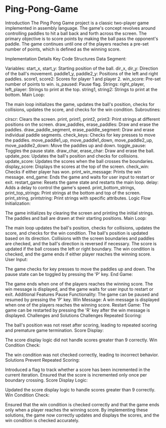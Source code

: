# Ping-Pong-Game
Introduction
The Ping Pong Game project is a classic two-player game implemented in assembly language. The game's concept revolves around controlling paddles to hit a ball back and forth across the screen. The primary objective is to score points by making the ball pass the opponent's paddle. The game continues until one of the players reaches a pre-set number of points, which is defined as the winning score.

Implementation Details
Key Code Structures
Data Segment:

Variables:
start_x, start_y: Starting position of the ball.
dir_x, dir_y: Direction of the ball's movement.
paddle1_y, paddle2_y: Positions of the left and right paddles.
score1, score2: Scores for player 1 and player 2.
win_score: Pre-set number of points to win.
is_paused: Pause flag.
Strings:
right_player, left_player: Strings to print at the top.
string1, string2: Strings to print at the bottom.
Main Loop:

The main loop initializes the game, updates the ball's position, checks for collisions, updates the score, and checks for the win condition.
Subroutines:

clrscr: Clears the screen.
print, print1, print2, print3: Print strings at different positions on the screen.
draw_paddles, erase_paddles: Draw and erase the paddles.
draw_paddle_segment, erase_paddle_segment: Draw and erase individual paddle segments.
check_keys: Checks for key presses to move the paddles.
move_paddle1_up, move_paddle1_down, move_paddle2_up, move_paddle2_down: Move the paddles up and down.
toggle_pause: Toggles the pause state.
draw_char, erase_char: Draw and erase the ball.
update_pos: Updates the ball's position and checks for collisions.
update_score: Updates the scores when the ball crosses the boundaries.
display_score: Displays the scores at the top of the screen.
check_win: Checks if either player has won.
print_win_message: Prints the win message.
end_game: Ends the game and waits for user input to restart or exit.
restart_game: Resets the game state and restarts the main loop.
delay: Adds a delay to control the game's speed.
print_bottom_strings, print_top_strings: Print strings at the bottom and top of the screen.
print_string, printstring: Print strings with specific attributes.
Logic Flow
Initialization:

The game initializes by clearing the screen and printing the initial strings.
The paddles and ball are drawn at their starting positions.
Main Loop:

The main loop updates the ball's position, checks for collisions, updates the score, and checks for the win condition.
The ball's position is updated based on its direction.
Collisions with the screen boundaries and paddles are checked, and the ball's direction is reversed if necessary.
The score is updated if the ball crosses the left or right boundary.
The win condition is checked, and the game ends if either player reaches the winning score.
User Input:

The game checks for key presses to move the paddles up and down.
The pause state can be toggled by pressing the 'P' key.
End Game:

The game ends when one of the players reaches the winning score.
The win message is displayed, and the game waits for user input to restart or exit.
Additional Features
Pause Functionality: The game can be paused and resumed by pressing the 'P' key.
Win Message: A win message is displayed when one of the players reaches the winning score.
Restart Game: The game can be restarted by pressing the 'R' key after the win message is displayed.
Challenges and Solutions
Challenges
Repeated Scoring:

The ball's position was not reset after scoring, leading to repeated scoring and premature game termination.
Score Display:

The score display logic did not handle scores greater than 9 correctly.
Win Condition Check:

The win condition was not checked correctly, leading to incorrect behavior.
Solutions
Prevent Repeated Scoring:

Introduced a flag to track whether a score has been incremented in the current iteration.
Ensured that the score is incremented only once per boundary crossing.
Score Display Logic:

Updated the score display logic to handle scores greater than 9 correctly.
Win Condition Check:

Ensured that the win condition is checked correctly and that the game ends only when a player reaches the winning score.
By implementing these solutions, the game now correctly updates and displays the scores, and the win condition is checked accurately.
